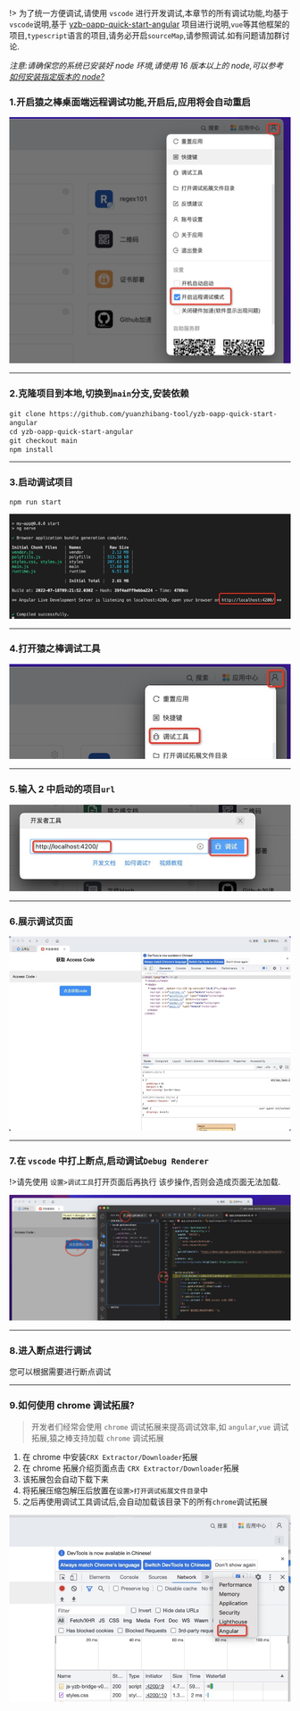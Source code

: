 !> 为了统一方便调试,请使用 `vscode` 进行开发调试,本章节的所有调试功能,均基于`vscode`说明,基于 <a href="https://github.com/yuanzhibang-tool/yzb-oapp-quick-start-angular" target="_blank">yzb-oapp-quick-start-angular</a> 项目进行说明,`vue`等其他框架的项目,`typescript`语言的项目,请务必开启`sourceMap`,请参照调试.如有问题请加群讨论.

_注意:请确保您的系统已安装好 node 环境,请使用 16 版本以上的 node,可以参考[如何安装指定版本的 node?](/#/question/how-to-install-node-version-specified ':ignore')_

### 1.开启猿之棒桌面端远程调试功能,开启后,应用将会自动重启

![开启猿之棒桌面端远程调试功能](../images/20220718173345.jpg ':size=500')

---

### 2.克隆项目到本地,切换到`main`分支,安装依赖

```shell
git clone https://github.com/yuanzhibang-tool/yzb-oapp-quick-start-angular
cd yzb-oapp-quick-start-angular
git checkout main
npm install
```

---

### 3.启动调试项目

```shell
npm run start
```

![启动调试项目](../images/1658136140277.jpg ':size=700')

---

### 4.打开猿之棒调试工具

![打开猿之棒调试工具](../images/1658135684767.jpg ':size=700')

---

### 5.输入 2 中启动的项目`url`

![输入url](../images/1658136323277.jpg ':size=700')

---

### 6.展示调试页面

![展示调试页面](../images/1658136583251.jpg ':size=700')

---

### 7.在 `vscode` 中打上断点,启动调试`Debug Renderer`

!>请先使用 `设置>调试工具`打开页面后再执行 该步操作,否则会造成页面无法加载.

![打上断点](../images/20220718175515.jpg ':size=700')

---

### 8.进入断点进行调试

您可以根据需要进行断点调试

---

### 9.如何使用 chrome 调试拓展?

> 开发者们经常会使用 `chrome` 调试拓展来提高调试效率,如 `angular`,`vue` 调试拓展,猿之棒支持加载 `chrome` 调试拓展

1. 在 chrome 中安装`CRX Extractor/Downloader`拓展
2. 在 chrome 拓展介绍页面点击 `CRX Extractor/Downloader`拓展
3. 该拓展包会自动下载下来
4. 将拓展压缩包解压后放置在`设置>打开调试拓展文件目录`中
5. 之后再使用调试工具调试后,会自动加载该目录下的所有`chrome`调试拓展

![调试拓展](../images/1658139335141.jpg ':size=700')

